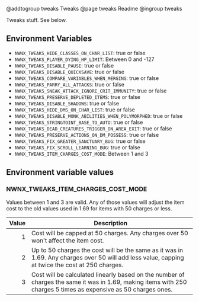 @addtogroup tweaks Tweaks
@page tweaks Readme
@ingroup tweaks 

Tweaks stuff. See below.

## Environment Variables

* `NWNX_TWEAKS_HIDE_CLASSES_ON_CHAR_LIST`: true or false
* `NWNX_TWEAKS_PLAYER_DYING_HP_LIMIT`: Between 0 and -127
* `NWNX_TWEAKS_DISABLE_PAUSE`: true or false
* `NWNX_TWEAKS_DISABLE_QUICKSAVE`: true or false
* `NWNX_TWEAKS_COMPARE_VARIABLES_WHEN_MERGING`: true or false
* `NWNX_TWEAKS_PARRY_ALL_ATTACKS`: true or false
* `NWNX_TWEAKS_SNEAK_ATTACK_IGNORE_CRIT_IMMUNITY`: true or false
* `NWNX_TWEAKS_PRESERVE_DEPLETED_ITEMS`: true or false
* `NWNX_TWEAKS_DISABLE_SHADOWS`: true or false
* `NWNX_TWEAKS_HIDE_DMS_ON_CHAR_LIST`: true or false
* `NWNX_TWEAKS_DISABLE_MONK_ABILITIES_WHEN_POLYMORPHED`: true or false
* `NWNX_TWEAKS_STRINGTOINT_BASE_TO_AUTO`: true or false
* `NWNX_TWEAKS_DEAD_CREATURES_TRIGGER_ON_AREA_EXIT`: true or false
* `NWNX_TWEAKS_PRESERVE_ACTIONS_ON_DM_POSSESS`: true or false
* `NWNX_TWEAKS_FIX_GREATER_SANCTUARY_BUG`: true or false
* `NWNX_TWEAKS_FIX_SCROLL_LEARNING_BUG`: true or false
* `NWNX_TWEAKS_ITEM_CHARGES_COST_MODE`: Between 1 and 3

## Environment variable values

### NWNX_TWEAKS_ITEM_CHARGES_COST_MODE
Values between 1 and 3 are valid. Any of those values will adjust the item cost to the old values used in 1.69 for items with 50 charges or less.

| Value | Description |
|---:|----|
| 1 | Cost will be capped at 50 charges. Any charges over 50 won't affect the item cost. |
| 2 | Up to 50 charges the cost will be the same as it was in 1.69. Any charges over 50 will add less value, capping at twice the cost at 250 charges. |
| 3 | Cost will be calculated linearly based on the number of charges the same it was in 1.69, making items with 250 charges 5 times as expensive as 50 charges ones. |

